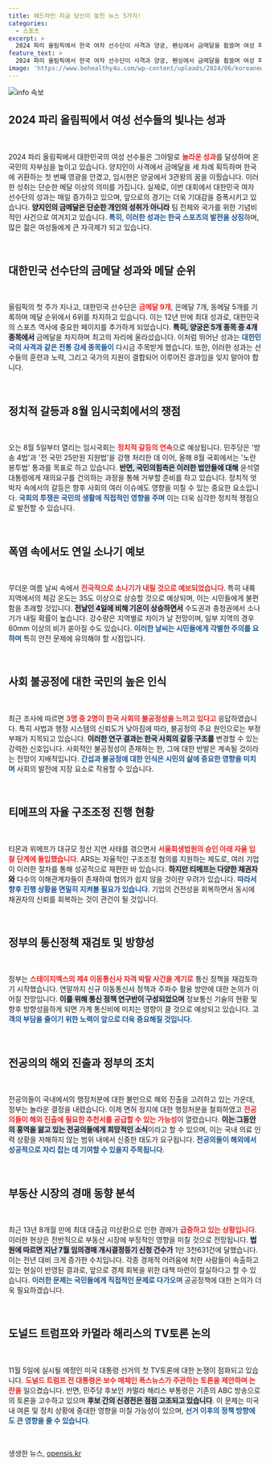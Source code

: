 ```yaml
---
title: 헤드라인 지금 당신이 놓친 뉴스 5가지!
categories:
  - 스포츠
excerpt: >
  2024 파리 올림픽에서 한국 여자 선수단이 사격과 양궁, 펜싱에서 금메달을 휩쓸며 여성 파워를 입증했다. 양지인은 사격에서 금메달 3개를, 임시현은 양궁 3관왕에 올라 대한민국의 역사를 새로 쓰고 있다. 클릭해 이들의 화려한 여정을 확인해보세요!
feature_text: >
  2024 파리 올림픽에서 한국 여자 선수단이 사격과 양궁, 펜싱에서 금메달을 휩쓸며 여성 파워를 입증했다. 양지인은 사격에서 금메달 3개를, 임시현은 양궁 3관왕에 올라 대한민국의 역사를 새로 쓰고 있다. 클릭해 이들의 화려한 여정을 확인해보세요!
image: 'https://www.behealthy4u.com/wp-content/uploads/2024/06/koreanews.jpg'
---
```


<p><img src="https://www.behealthy4u.com/wp-content/uploads/2024/06/koreanews.jpg" alt="info 속보" /></p>

<h2 data-ke-size="size26">2024 파리 올림픽에서 여성 선수들의 빛나는 성과</h2>

<p data-ke-size="size16">&nbsp;</p> 

<p>2024 파리 올림픽에서 대한민국의 여성 선수들은 그야말로 <b><span style="color: #ee2323;">놀라운 성과</span></b>를 달성하며 온 국민의 자부심을 높이고 있습니다. 양지인이 사격에서 금메달을 세 차례 획득하며 한국에 귀환하는 첫 번째 영광을 안겼고, 임시현은 양궁에서 3관왕의 꿈을 이뤘습니다. 이러한 성취는 단순한 메달 이상의 의미를 가집니다. 실제로, 이번 대회에서 대한민국 여자 선수단의 성과는 매일 증가하고 있으며, 앞으로의 경기는 더욱 기대감을 증폭시키고 있습니다. <b><span style="background-color: #21538527;">양지인의 금메달은 단순한 개인의 성취가 아니라</span></b> 팀 전체와 국가를 위한 기념비적인 사건으로 여겨지고 있습니다. <b><span style="color: #1a5490;">특히, 이러한 성과는 한국 스포츠의 발전을 상징</span></b>하며, 많은 젊은 여성들에게 큰 자극제가 되고 있습니다.</p>

<p data-ke-size="size16">&nbsp;</p>

<h2 data-ke-size="size26">대한민국 선수단의 금메달 성과와 메달 순위</h2>

<p data-ke-size="size16">&nbsp;</p> 

<p>올림픽의 첫 주가 지나고, 대한민국 선수단은 <b><span style="color: #ee2323;">금메달 9개</span></b>, 은메달 7개, 동메달 5개를 기록하며 메달 순위에서 6위를 차지하고 있습니다. 이는 12년 만에 최대 성과로, 대한민국의 스포츠 역사에 중요한 페이지를 추가하게 되었습니다. <b><span style="background-color: #21538527;">특히, 양궁은 5개 종목 중 4개 종목에서</span></b> 금메달을 차지하며 최고의 자리에 올라섰습니다. 이처럼 뛰어난 성과는 <b><span style="color: #1a5490;">대한민국의 사격과 같은 전통 강세 종목들이</span></b> 다시금 주목받게 했습니다. 또한, 이러한 성과는 선수들의 훈련과 노력, 그리고 국가의 지원이 결합되어 이루어진 결과임을 잊지 말아야 합니다.</p>

<p data-ke-size="size16">&nbsp;</p>

<h2 data-ke-size="size26">정치적 갈등과 8월 임시국회에서의 쟁점</h2>

<p data-ke-size="size16">&nbsp;</p> 

<p>오는 8월 5일부터 열리는 임시국회는 <b><span style="color: #ee2323;">정치적 갈등의 연속</span></b>으로 예상됩니다. 민주당은 '방송 4법'과 '전 국민 25만원 지원법'을 강행 처리한 데 이어, 올해 8월 국회에서는 '노란봉투법' 통과를 목표로 하고 있습니다. <b><span style="background-color: #21538527;">반면, 국민의힘측은 이러한 법안들에 대해</span></b> 윤석열 대통령에게 재의요구를 건의하는 과정을 통해 거부할 준비를 하고 있습니다. 정치적 엇박자 속에서의 갈등은 향후 사회의 여러 이슈에도 영향을 미칠 수 있는 중요한 요소입니다. <b><span style="color: #1a5490;">국회의 투쟁은 국민의 생활에 직접적인 영향을 주며</span></b> 이는 더욱 심각한 정치적 쟁점으로 발전할 수 있습니다.</p>

<p data-ke-size="size16">&nbsp;</p>

<h2 data-ke-size="size26">폭염 속에서도 연일 소나기 예보</h2>

<p data-ke-size="size16">&nbsp;</p> 

<p>무더운 여름 날씨 속에서 <b><span style="color: #ee2323;">전국적으로 소나기가 내릴 것으로 예보되었습니다</span></b>. 특히 내륙 지역에서의 체감 온도는 35도 이상으로 상승할 것으로 예상되며, 이는 시민들에게 불편함을 초래할 것입니다. <b><span style="background-color: #21538527;">전날인 4일에 비해 기온이 상승하면서</span></b> 수도권과 충청권에서 소나기가 내릴 확률이 높습니다. 강수량은 지역별로 차이가 날 전망이며, 일부 지역의 경우 60mm 이상의 비가 쏟아질 수도 있습니다. <b><span style="color: #1a5490;">이러한 날씨는 시민들에게 각별한 주의를 요하며</span></b> 특히 안전 문제에 유의해야 할 시점입니다.</p>

<p data-ke-size="size16">&nbsp;</p>

<h2 data-ke-size="size26">사회 불공정에 대한 국민의 높은 인식</h2>

<p data-ke-size="size16">&nbsp;</p> 

<p>최근 조사에 따르면 <b><span style="color: #ee2323;">3명 중 2명이 한국 사회의 불공정성을 느끼고 있다고</span></b> 응답하였습니다. 특히 사법과 행정 시스템의 신뢰도가 낮아짐에 따라, 불공정의 주요 원인으로는 부정부패가 지목되고 있습니다. <b><span style="background-color: #21538527;">이러한 연구 결과는 한국 사회의 갈등 구조를</span></b> 변경할 수 있는 강력한 신호입니다. 사회적인 불공정성이 존재하는 한, 그에 대한 반발은 계속될 것이라는 전망이 지배적입니다. <b><span style="color: #1a5490;">간섭과 불공정에 대한 인식은 시민의 삶에 중요한 영향을 미치며</span></b> 사회의 발전에 지장 요소로 작용할 수 있습니다.</p>

<p data-ke-size="size16">&nbsp;</p>

<h2 data-ke-size="size26">티메프의 자율 구조조정 진행 현황</h2>

<p data-ke-size="size16">&nbsp;</p> 

<p>티몬과 위메프가 대규모 정산 지연 사태를 겪으면서 <b><span style="color: #ee2323;">서울회생법원의 승인 아래 자율 입찰 단계에 돌입했습니다</span></b>. ARS는 자율적인 구조조정 협의를 지원하는 제도로, 여러 기업이 이러한 절차를 통해 성공적으로 재편한 바 있습니다. <b><span style="background-color: #21538527;">하지만 티메프는 다양한 채권자와</span></b> 다수의 이해관계자들이 존재하여 협의가 쉽지 않을 것이란 우려가 있습니다. <b><span style="color: #1a5490;">따라서 향후 진행 상황을 면밀히 지켜볼 필요가 있습니다</span></b>. 기업의 건전성을 회복하면서 동시에 채권자의 신뢰를 회복하는 것이 관건이 될 것입니다.</p>

<p data-ke-size="size16">&nbsp;</p>

<h2 data-ke-size="size26">정부의 통신정책 재검토 및 방향성</h2>

<p data-ke-size="size16">&nbsp;</p> 

<p>정부는 <b><span style="color: #ee2323;">스테이지엑스의 제4 이동통신사 자격 박탈 사건을 계기로</span></b> 통신 정책을 재검토하기 시작했습니다. 연말까지 신규 이동통신사 정책과 주파수 활용 방안에 대한 논의가 이어질 전망입니다. <b><span style="background-color: #21538527;">이를 위해 통신 정책 연구반이 구성되었으며</span></b> 정보통신 기술의 현황 및 향후 방향성을하게 되면 가계 통신비에 미치는 영향이 클 것으로 예상되고 있습니다. <b><span style="color: #1a5490;">고객의 부담을 줄이기 위한 노력이 앞으로 더욱 중요해질 것입니다</span></b>.</p>

<p data-ke-size="size16">&nbsp;</p>

<h2 data-ke-size="size26">전공의의 해외 진출과 정부의 조치</h2>

<p data-ke-size="size16">&nbsp;</p> 

<p>전공의들이 국내에서의 행정처분에 대한 불만으로 해외 진출을 고려하고 있는 가운데, 정부는 놀라운 결정을 내렸습니다. 이제 면허 정지에 대한 행정처분을 철회하였고 <b><span style="color: #ee2323;">전공의들이 해외 진출에 필요한 추천서를 공급할 수 있는 가능성</span></b>이 열렸습니다. <b><span style="background-color: #21538527;">이는 그동안의 홍역을 앓고 있는 전공의들에게 희망적인 소식</span></b>이라고 할 수 있으며, 이는 국내 의료 인력 상황을 저해하지 않는 범위 내에서 신중한 태도가 요구됩니다. <b><span style="color: #1a5490;">전공의들이 해외에서 성공적으로 자리 잡는 데 기여할 수 있을지 주목됩니다</span></b>.</p>

<p data-ke-size="size16">&nbsp;</p>

<h2 data-ke-size="size26">부동산 시장의 경매 동향 분석</h2>

<p data-ke-size="size16">&nbsp;</p> 

<p>최근 13년 8개월 만에 최대 대출금 미상환으로 인한 경매가 <b><span style="color: #ee2323;">급증하고 있는 상황입니다</span></b>. 이러한 현상은 전반적으로 부동산 시장에 부정적인 영향을 미칠 것으로 전망됩니다. <b><span style="background-color: #21538527;">법원에 따르면 지난 7월 임의경매 개시결정등기 신청 건수가</span></b> 1만 3천631건에 달했습니다. 이는 전년 대비 크게 증가한 수치입니다. 각종 경제적 어려움에 처한 사람들이 속출하고 있는 현실이 반영된 결과로, 앞으로 경제 회복을 위한 대책 마련이 절실하다고 할 수 있습니다. <b><span style="color: #1a5490;">이러한 문제는 국민들에게 직접적인 문제로 다가오며</span></b> 공공정책에 대한 논의가 더욱 필요하겠습니다.</p>

<p data-ke-size="size16">&nbsp;</p>

<h2 data-ke-size="size26">도널드 트럼프와 카멀라 해리스의 TV토론 논의</h2>

<p data-ke-size="size16">&nbsp;</p> 

<p>11월 5일에 실시될 예정인 미국 대통령 선거의 첫 TV토론에 대한 논쟁이 점화되고 있습니다. <b><span style="color: #ee2323;">도널드 트럼프 전 대통령은 보수 매체인 폭스뉴스가 주관하는 토론을 제안하며 논란을</span></b> 일으켰습니다. 반면, 민주당 후보인 카멀라 해리스 부통령은 기존의 ABC 방송으로의 토론을 고수하고 있으며 <b><span style="background-color: #21538527;">후보 간의 신경전은 점점 고조되고 있습니다</span></b>. 이 문제는 미국 내 여론 및 정치 상황에 중대한 영향을 미칠 가능성이 있으며, <b><span style="color: #1a5490;">선거 이후의 정책 방향에도 큰 영향을 줄 수 있습니다</span></b>. </p>

<p data-ke-size="size16">&nbsp;</p>
생생한 뉴스, <a href="https://opensis.kr" rel="dofollow">opensis.kr</a>


